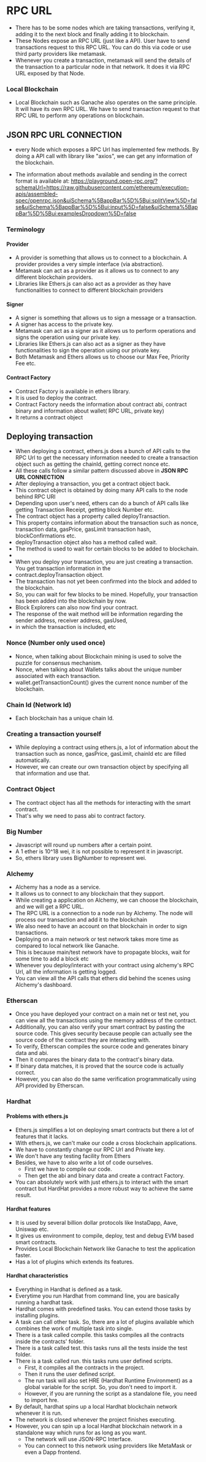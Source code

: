 # RPC URL

- There has to be some nodes which are taking transactions, verifying it, adding it to the next block and finally
  adding it to blockchain.
- These Nodes expose an RPC URL (just like a API). User have to send transactions request to this RPC URL.
  You can do this via code or use third party providers like metamask.
- Whenever you create a transaction, metamask will send the details of the transaction to a particular node in
  that network. It does it via RPC URL exposed by that Node.

### Local Blockchain

- Local Blockchain such as Ganache also operates on the same principle. It will have its own RPC URL. We have to send
  transaction request to that RPC URL to perform any operations on blockchain.

## JSON RPC URL CONNECTION

- every Node which exposes a RPC Url has implemented few methods. By doing a API call with library like "axios",
  we can get any information of the blockchain.

- The information about methods available and sending in the correct format is available at:
  https://playground.open-rpc.org/?schemaUrl=https://raw.githubusercontent.com/ethereum/execution-apis/assembled-spec/openrpc.json&uiSchema%5BappBar%5D%5Bui:splitView%5D=false&uiSchema%5BappBar%5D%5Bui:input%5D=false&uiSchema%5BappBar%5D%5Bui:examplesDropdown%5D=false

### Terminology

#### Provider

- A provider is something that allows us to connect to a blockchain.
  A provider provides a very simple interface (via abstraction).
- Metamask can act as a provider as it allows us to connect to any different blockchain providers.
- Libraries like Ethers.js can also act as a provider as they have functionalities to connect to different blockchain
  providers

#### Signer

- A signer is something that allows us to sign a message or a transaction.
- A signer has access to the private key.
- Metamask can act as a signer as it allows us to perform operations and signs the operation using our private key.
- Libraries like Ethers.js can also act as a signer as they have functionalities to sign the operation using our private
  key.
- Both Metamask and Ethers allows us to choose our Max Fee, Priority Fee etc.

#### Contract Factory

- Contract Factory is available in ethers library.
- It is used to deploy the contract.
- Contract Factory needs the information about contract abi, contract binary
  and information about wallet( RPC URL, private key)
- It returns a contract object

## Deploying transaction

- When deploying a contract, ethers.js does a bunch of API calls to the RPC Url to get the necessary information needed
  to create a transaction object such as getting the chainId, getting correct nonce etc.
- All these calls follow a similar pattern discussed above in **JSON RPC URL CONNECTION**
- After deploying a transaction, you get a contract object back.
- This contract object is obtained by doing many API calls to the node behind RPC URl
- Depending upon user's need, ethers can do a bunch of API calls like getting Transaction Receipt, getting block Number
  etc.
- The contract object has a property called deployTransaction.
- This property contains information about the transaction such as nonce, transaction data, gasPrice, gasLimit
  transaction hash, blockConfirmations etc.
- deployTransaction object also has a method called wait.
- The method is used to wait for certain blocks to be added to blockchain.
-
- When you deploy your transaction, you are just creating a transaction. You get transaction information in the
- contract.deployTransaction object.
- The transaction has not yet been confirmed into the block and added to the blockchain.
- So, you can wait for few blocks to be mined. Hopefully, your transaction has been added into the blockchain by now.
- Block Explorers can also now find your contract.
- The response of the wait method will be information regarding the sender address, receiver address, gasUsed,
- in which the transaction is included, etc

### Nonce (Number only used once)

- Nonce, when talking about Blockchain mining is used to solve the puzzle for consensus mechanism.
- Nonce, when talking about Wallets talks about the unique number associated with each transaction.
- wallet.getTransactionCount() gives the current nonce number of the blockchain.

### Chain Id (Network Id)

- Each blockchain has a unique chain Id.

### Creating a transaction yourself

- While deploying a contract using ethers.js, a lot of information about the transaction such as nonce, gasPrice,
  gasLimit, chainId etc are filled automatically.
- However, we can create our own transaction object by specifying all that information and use that.

### Contract Object

- The contract object has all the methods for interacting with the smart contract.
- That's why we need to pass abi to contract factory.

### Big Number

- Javascript will round up numbers after a certain point.
- A 1 ether is 10^18 wei, it is not possible to represent it in javascript.
- So, ethers library uses BigNumber to represent wei.

### Alchemy

- Alchemy has a node as a service.
- It allows us to connect to any blockchain that they support.
- While creating a application on Alchemy, we can choose the blockchain, and we will get a RPC URL.
- The RPC URL is a connection to a node run by Alchemy. The node will process our transaction and add it to the
  blockchain
- We also need to have an account on that blockchain in order to sign transactions.
- Deploying on a main network or test network takes more time as compared to local network like Ganache.
- This is because main/test network have to propagate blocks, wait for some time to add a block etc
- Whenever you deploy/interact with your contract using alchemy's RPC Url, all the information is getting logged.
- You can view all the API calls that ethers did behind the scenes using Alchemy's dashboard.

### Etherscan

- Once you have deployed your contract on a main net or test net, you can view all the transactions using the memory
  address of the contract.
- Additionally, you can also verify your smart contract by pasting the source code. This gives security because people
  can actually see the source code of the contract they are interacting with.
- To verify, Etherscan compiles the source code and generates binary data and abi.
- Then it compares the binary data to the contract's binary data.
- If binary data matches, it is proved that the source code is actually correct.
- However, you can also do the same verification programmatically using API provided by Etherscan.

### Hardhat

#### Problems with ethers.js

- Ethers.js simplifies a lot on deploying smart contracts but there a lot of features that it lacks.
- With ethers.js, we can't make our code a cross blockchain applications.
- We have to constantly change our RPC Url and Private key.
- We don't have any testing facility from Ethers
- Besides, we have to also write a lot of code ourselves.
    - First we have to compile our code.
    - Then get the abi and binary data and create a contract Factory.
- You can absolutely work with just ethers.js to interact with the smart contract but HardHat provides a more robust way
  to achieve the same result.

#### Hardhat features

- It is used by several billion dollar protocols like InstaDapp, Aave, Uniswap etc.
- It gives us environment to compile, deploy, test and debug EVM based smart contracts.
- Provides Local Blockchain Network like Ganache to test the application faster.
- Has a lot of plugins which extends its features.

#### Hardhat characteristics

- Everything in Hardhat is defined as a task.
- Everytime you run Hardhat from command line, you are basically running a hardhat task.
- Hardhat comes with predefined tasks. You can extend those tasks by installing plugins.
- A task can call other task. So, there are a lot of plugins available which combines the work of multiple task into 
  single.
- There is a task called compile. this tasks compiles all the contracts inside the contracts' folder.
- There is a task called test. this tasks runs all the tests inside the test folder.
- There is a task called run. this tasks runs user defined scripts.
  - First, it compiles all the contracts in the project.
  - Then it runs the user defined script.
  - The run task will also set HRE (Hardhat Runtime Environment) as a global variable for the script. 
  So, you don't need to import it. 
  - However, if you are running the script as a standalone file, you need to import hre.
- By default, hardhat spins up a local Hardhat blockchain network whenever it is run.
- The network is closed whenever the project finishes executing.
- However, you can spin up a local Hardhat blockchain network in a standalone way which runs for as long as you want. 
  - The network will use JSON-RPC Interface.
  - You can connect to this network using providers like MetaMask or even a Dapp frontend.